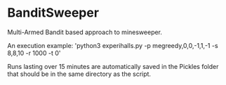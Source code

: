 # BanditSweeper
Multi-Armed Bandit based approach to minesweeper.

An execution example: 
'python3 experihalls.py -p megreedy,0,0,-1,1,-1 -s 8,8,10 -r 1000 -t 0'

Runs lasting over 15 minutes are automatically saved in the Pickles folder that should be in the same directory as the script.

